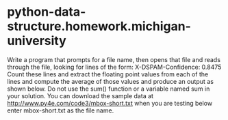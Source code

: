 # python-data-structure.homework.michigan-university
Write a program that prompts for a file name, then opens that file and reads through the file, looking for lines of the form: X-DSPAM-Confidence:    0.8475 Count these lines and extract the floating point values from each of the lines and compute the average of those values and produce an output as shown below. Do not use the sum() function or a variable named sum in your solution. You can download the sample data at http://www.py4e.com/code3/mbox-short.txt when you are testing below enter mbox-short.txt as the file name.
